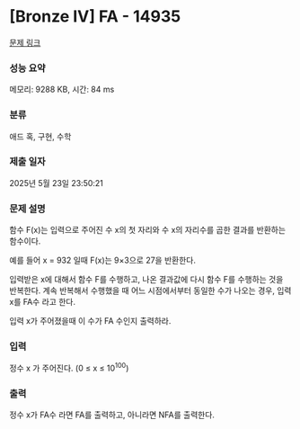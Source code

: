 # [Bronze IV] FA - 14935 

[문제 링크](https://www.acmicpc.net/problem/14935) 

### 성능 요약

메모리: 9288 KB, 시간: 84 ms

### 분류

애드 혹, 구현, 수학

### 제출 일자

2025년 5월 23일 23:50:21

### 문제 설명

<p>함수 F(x)는 입력으로 주어진 수 x의 첫 자리와 수 x의 자리수를 곱한 결과를 반환하는 함수이다.</p>

<p>예를 들어 x = 932 일때 F(x)는 9×3으로 27을 반환한다.</p>

<p>입력받은 x에 대해서 함수 F를 수행하고, 나온 결과값에 다시 함수 F를 수행하는 것을 반복한다. 계속 반복해서 수행했을 때 어느 시점에서부터 동일한 수가 나오는 경우, 입력 x를 FA수 라고 한다.</p>

<p>입력 x가 주어졌을때 이 수가 FA 수인지 출력하라.</p>

### 입력 

 <p>정수 x 가 주어진다. (0 ≤ x ≤ 10<sup>100</sup>)</p>

### 출력 

 <p>정수 x가 FA수 라면 FA를 출력하고, 아니라면 NFA를 출력한다.</p>

